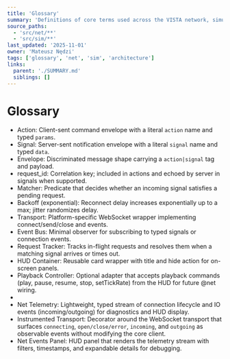 ```yaml
---
title: 'Glossary'
summary: 'Definitions of core terms used across the VISTA network, simulation, and rendering architecture.'
source_paths:
  - 'src/net/**'
  - 'src/sim/**'
last_updated: '2025-11-01'
owner: 'Mateusz Nędzi'
tags: ['glossary', 'net', 'sim', 'architecture']
links:
  parent: './SUMMARY.md'
  siblings: []
---
```


# Glossary

- Action: Client-sent command envelope with a literal `action` name and typed `params`.
- Signal: Server-sent notification envelope with a literal `signal` name and typed `data`.
- Envelope: Discriminated message shape carrying a `action|signal` tag and payload.
- request_id: Correlation key; included in actions and echoed by server in signals when supported.
- Matcher: Predicate that decides whether an incoming signal satisfies a pending request.
- Backoff (exponential): Reconnect delay increases exponentially up to a max; jitter randomizes delay.
- Transport: Platform-specific WebSocket wrapper implementing connect/send/close and events.
- Event Bus: Minimal observer for subscribing to typed signals or connection events.
- Request Tracker: Tracks in-flight requests and resolves them when a matching signal arrives or times out.
- HUD Container: Reusable card wrapper with title and hide action for on-screen panels.
- Playback Controller: Optional adapter that accepts playback commands (play, pause, resume, stop, setTickRate) from the HUD for future @net wiring.
-
- Net Telemetry: Lightweight, typed stream of connection lifecycle and IO events (incoming/outgoing) for diagnostics and HUD display.
- Instrumented Transport: Decorator around the WebSocket transport that surfaces `connecting`, `open/close/error`, `incoming`, and `outgoing` as observable events without modifying the core client.
- Net Events Panel: HUD panel that renders the telemetry stream with filters, timestamps, and expandable details for debugging.
